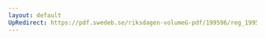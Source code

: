 ```yaml
---
layout: default
UpRedirect: https://pdf.swedeb.se/riksdagen-volumeG-pdf/199596/reg_199596/reg_199596_0125.pdf
---
```

